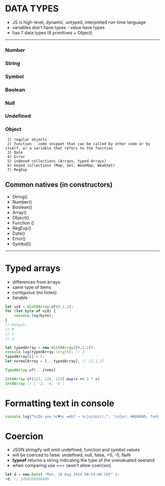 # DATA TYPES
* JS is high-level, dynamic, untyped, interpreted run-time language  
* variables don't have types - value have types  
* has 7 data types (6 primitives + Object)
----------------------------------------------------------------------------------------
### Number 
### String
### Symbol
### Boolean 
### Null  
### Undefined

### Object  
     1) regular objects  
     2) Function - code snippet that can be called by other code or by itself, or a variable that refers to the function  
     3) Date  
     4) Error  
     5) indexed collections (Arrays, typed Arrays)  
     6) keyed collections (Map, Set, WeakMap, WeakSet)  
     7) RegExp  




## Common natives (in constructors)
* String()
* Number()
* Boolean()
* Array()
* Object()
* Function ()
* RegExp()
* Date()
* Error()
* Symbol()
----------------------------------------------------------------------------------------


# Typed arrays
* differences from arrays:
* same type of items 
* contiguous (no holes)
* iterable

```javascript
let ui8 = Uint8Array.of(0,1,2);
for (let byte of ui8) {
    console.log(byte);
}
// Output:
// 0
// 1
// 2
```


```javascript
let typedArray = new Uint8Array([0,1,2]);
console.log(typedArray.length); // 3
typedArray[0] = 5;
let normalArray = [...typedArray]; // [5,1,2]
```

```javascript
TypedArray.of(...items)
```

```javascript
Int8Array.of(127, 126, 125).map(x => 2 * x)
Int8Array // [ -2, -4, -6 ]
```

# Formatting text in console 
```js
console.log("%cDo you %c♥%c web? → %cjoinUs();", "color: #ADADAD; font-weight: bold; font-size: 18px;", "color: #f63939; font-weight: bold; font-size: 22px;", "color: #ADADAD; font-weight: bold; font-size: 18px;", "color: #4ac366; font-weight: bold; font-size: 18px;")

```


# Coercion
* JSON.stringify will omit undefined, function and symbol values
* will be coerced to false: undefined, null, false, +0, -0, NaN
* **typeof** returns a string indicating the type of the unevaluated operand
* when comparing use === (won't allow coercion)

```js
let d = new Date( "Mon, 18 Aug 2014 08:53:06 CDT" );
+d; // 1408369986000
```
